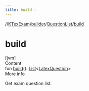 ```yaml
---
title: build -
---
```

//[KTexExam](../../index.md)/[builder](../index.md)/[QuestionList](index.md)/[build](build.md)



# build  
[jvm]  
Content  
fun [build](build.md)(): [List](https://kotlinlang.org/api/latest/jvm/stdlib/kotlin.collections/-list/index.html)<[LatexQuestion](../../latex/-latex-question/index.md)>  
More info  


Get exam question list.

  



